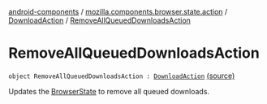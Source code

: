 [android-components](../../index.md) / [mozilla.components.browser.state.action](../index.md) / [DownloadAction](index.md) / [RemoveAllQueuedDownloadsAction](./-remove-all-queued-downloads-action.md)

# RemoveAllQueuedDownloadsAction

`object RemoveAllQueuedDownloadsAction : `[`DownloadAction`](index.md) [(source)](https://github.com/mozilla-mobile/android-components/blob/master/components/browser/state/src/main/java/mozilla/components/browser/state/action/BrowserAction.kt#L579)

Updates the [BrowserState](../../mozilla.components.browser.state.state/-browser-state/index.md) to remove all queued downloads.

